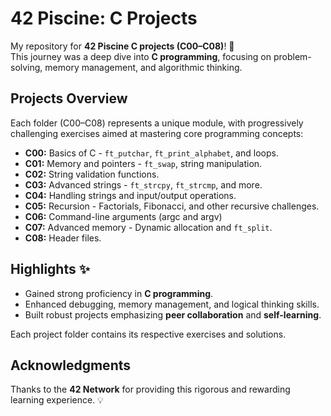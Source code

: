 # 42 Piscine: C Projects

My repository for **42 Piscine C projects (C00–C08)**! 🚀  
This journey was a deep dive into **C programming**,
focusing on problem-solving, memory management, and algorithmic thinking.

## Projects Overview

Each folder (C00–C08) represents a unique module, with progressively challenging exercises aimed at mastering core programming concepts:

- **C00:** Basics of C - `ft_putchar`, `ft_print_alphabet`, and loops.
- **C01:** Memory and pointers - `ft_swap`, string manipulation.
- **C02:** String validation functions.
- **C03:** Advanced strings - `ft_strcpy`, `ft_strcmp`, and more.
- **C04:** Handling strings and input/output operations.
- **C05:** Recursion - Factorials, Fibonacci, and other recursive challenges.
- **C06:** Command-line arguments (argc and argv)
- **C07:** Advanced memory - Dynamic allocation and `ft_split`.
- **C08:** Header files.

## Highlights ✨

- Gained strong proficiency in **C programming**.
- Enhanced debugging, memory management, and logical thinking skills.
- Built robust projects emphasizing **peer collaboration** and **self-learning**.

Each project folder contains its respective exercises and solutions.

## Acknowledgments

Thanks to the **42 Network** for providing this rigorous and rewarding learning experience. 💡
